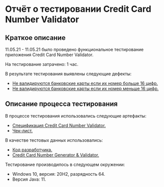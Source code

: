 # Отчёт о тестировании Credit Card Number Validator

## Краткое описание

11.05.21 - 11.05.21 было проведено функциональное тестирование приложения Credit Card Number Validator.

На тестирование затрачено: 1 час.

В результате тестирования выявлены следующие дефекты:
* [Не валидируются банковские карты если их номер больше 16 цифр.]()
* [Не валидируются банковские карты если их номер меньше 16 цифр.]()

## Описание процесса тестирования

В процессе тестирования использовались следующие артефакты:
* [Спецификация Credit Card Number Validator.](https://github.com/netology-code/javaqa-homeworks/tree/master/intro)
* [Чек-лист.](https://github.com/netology-code/javaqa-homeworks/tree/master/intro)

В качестве тестовых данных использовались:
* [Код разработчика.]()
* [Credit Card Number Generator & Validator.](https://www.freeformatter.com/credit-card-number-generator-validator.html)

Тестирование производилось в следующем окружении:
* Windows 10, версия: 20H2, разрядность 64.
* Версия Java: 11.